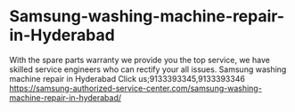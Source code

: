 # Samsung-washing-machine-repair-in-Hyderabad
With the spare parts warranty we provide you the top service, we have skilled service engineers who can rectify your all issues. Samsung washing machine repair in Hyderabad Click us;9133393345,9133393346 https://samsung-authorized-service-center.com/samsung-washing-machine-repair-in-hyderabad/
